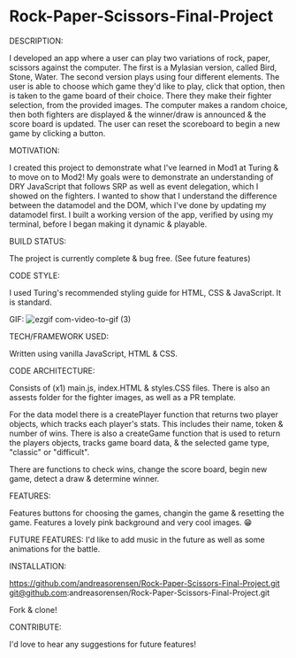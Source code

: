 # Rock-Paper-Scissors-Final-Project

DESCRIPTION:

  I developed an app where a user can play two variations of rock, paper, scissors against the computer. The first is a Mylasian version, called Bird, Stone, Water. The second version plays using four different elements. The user is able to choose which game they'd like to play, click that option, then is taken to the game board of their choice. There they make their fighter selection, from the provided images. The computer makes a random choice, then both fighters are displayed & the winner/draw is announced & the score board is updated. The user can reset the scoreboard to begin a new game by clicking a button. 

MOTIVATION:

  I created this project to demonstrate what I've learned in Mod1 at Turing & to move on to Mod2!
  My goals were to demonstrate an understanding of DRY JavaScript that follows SRP as well as event delegation, which I showed on the fighters.
  I wanted to show that I understand the difference between the datamodel and the DOM, which I've done by updating my datamodel first. I built a working version of the app, verified by using my terminal, before I began making it dynamic & playable. 

BUILD STATUS: 

  The project is currently complete & bug free. (See future features)

CODE STYLE:

  I used Turing's recommended styling guide for HTML, CSS & JavaScript. It is standard.

GIF:
![ezgif com-video-to-gif (3)](https://user-images.githubusercontent.com/125161431/234710196-6c397a7f-e1b9-4bb2-b6bd-3505de5e04ef.gif)


TECH/FRAMEWORK USED: 

  Written using vanilla JavaScript, HTML & CSS.

CODE ARCHITECTURE:

  Consists of (x1) main.js, index.HTML & styles.CSS files. There is also an assests folder for the fighter images, as well as a PR template.

  For the data model there is a createPlayer function that returns two player objects, which tracks each player's stats. This includes their name, token & number of wins. There is also a createGame function that is used to return the players objects, tracks game board data, & the selected game type, "classic" or "difficult".

  There are functions to check wins, change the score board, begin new game, detect a draw & determine winner. 

FEATURES:

  Features buttons for choosing the games, changin the game & resetting the game. Features a lovely pink background and very cool images. 😁

  FUTURE FEATURES: I'd like to add music in the future as well as some animations for the battle.

INSTALLATION:

  https://github.com/andreasorensen/Rock-Paper-Scissors-Final-Project.git
  git@github.com:andreasorensen/Rock-Paper-Scissors-Final-Project.git

  Fork & clone!

CONTRIBUTE: 

  I'd love to hear any suggestions for future features!
